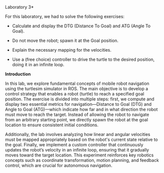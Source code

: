 Laboratory 3*

For this laboratory, we had to solve the following exercises:

* Calculate and display the DTG (Distance To Goal) and ATG (Angle To Goal).

* Do not move the robot; spawn it at the Goal position.

* Explain the necessary mapping for the velocities.

* Use a (free choice) controller to drive the turtle to the desired position, doing it in an infinite loop.

**Introduction**

In this lab, we explore fundamental concepts of mobile robot navigation using the turtlesim simulator in ROS. The main objective is to develop a control strategy that enables a robot (turtle) to reach a specified goal position. The exercise is divided into multiple steps: first, we compute and display two essential metrics for navigation—Distance to Goal (DTG) and Angle to Goal (ATG)—which indicate how far and in what direction the robot must move to reach the target. Instead of allowing the robot to navigate from an arbitrary starting point, we directly spawn the robot at the goal location to ensure consistent initial conditions.

Additionally, the lab involves analyzing how linear and angular velocities must be mapped appropriately based on the robot's current state relative to the goal. Finally, we implement a custom controller that continuously updates the robot’s velocity in an infinite loop, ensuring that it gradually moves toward the target location. This experiment reinforces key robotics concepts such as coordinate transformation, motion planning, and feedback control, which are crucial for autonomous navigation.
